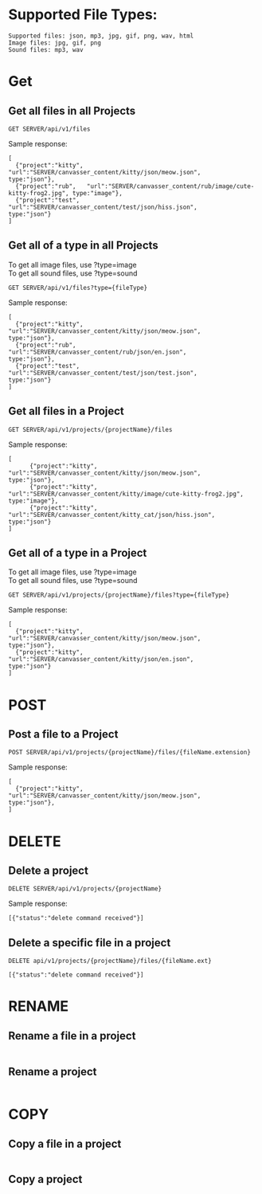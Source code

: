 
# Supported File Types:
```
Supported files: json, mp3, jpg, gif, png, wav, html
Image files: jpg, gif, png
Sound files: mp3, wav
```

# Get

## Get all files in all Projects
```
GET SERVER/api/v1/files
```
Sample response:
```
[
  {"project":"kitty", "url":"SERVER/canvasser_content/kitty/json/meow.json",           type:"json"},
  {"project":"rub",   "url":"SERVER/canvasser_content/rub/image/cute-kitty-frog2.jpg", type:"image"},
  {"project":"test",  "url":"SERVER/canvasser_content/test/json/hiss.json",            type:"json"}
]
```

## Get all of a type in all Projects
To get all image files, use ?type=image  
To get all sound files, use ?type=sound
```
GET SERVER/api/v1/files?type={fileType}
```
Sample response:
```
[
  {"project":"kitty", "url":"SERVER/canvasser_content/kitty/json/meow.json",     type:"json"},
  {"project":"rub",   "url":"SERVER/canvasser_content/rub/json/en.json",         type:"json"},
  {"project":"test",  "url":"SERVER/canvasser_content/test/json/test.json",      type:"json"}
]
```

## Get all files in a Project
```
GET SERVER/api/v1/projects/{projectName}/files
```
Sample response:
```
[
      {"project":"kitty", "url":"SERVER/canvasser_content/kitty/json/meow.json",             type:"json"},
      {"project":"kitty", "url":"SERVER/canvasser_content/kitty/image/cute-kitty-frog2.jpg", type:"image"},
      {"project":"kitty", "url":"SERVER/canvasser_content/kitty_cat/json/hiss.json",         type:"json"}
]
```

## Get all of a type in a Project
To get all image files, use ?type=image  
To get all sound files, use ?type=sound
```
GET SERVER/api/v1/projects/{projectName}/files?type={fileType}
```
Sample response:
```
[
  {"project":"kitty", "url":"SERVER/canvasser_content/kitty/json/meow.json",     type:"json"},
  {"project":"kitty", "url":"SERVER/canvasser_content/kitty/json/en.json",       type:"json"}
]
```

# POST

## Post a file to a Project

```
POST SERVER/api/v1/projects/{projectName}/files/{fileName.extension}
```
Sample response:
```
[
  {"project":"kitty", "url":"SERVER/canvasser_content/kitty/json/meow.json",     type:"json"},
]
```

# DELETE

## Delete a project
```
DELETE SERVER/api/v1/projects/{projectName}
```
Sample response:
```
[{"status":"delete command received"}]
```
## Delete a specific file in a project
```
DELETE api/v1/projects/{projectName}/files/{fileName.ext}
```

```
[{"status":"delete command received"}]
```


# RENAME
## Rename a file in a project
```
```
## Rename a project
```
```
# COPY
## Copy a file in a project
```
```
## Copy a project
```
```
